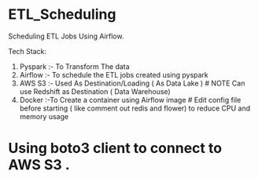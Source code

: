 # ETL_Scheduling
Scheduling ETL Jobs Using Airflow.

Tech Stack: 
1. Pyspark
   :- To Transform The data
2. Airflow
   :- To schedule the ETL jobs created using pyspark
3. AWS S3
   :- Used As Destination/Loading ( As Data Lake ) # NOTE Can use Redshift as Destination ( Data Warehouse)
4. Docker
   :-To Create a container using Airflow image # Edit config file before starting ( like comment out redis and flower) to reduce CPU and memory usage 

# Using boto3 client to connect to AWS S3 .

